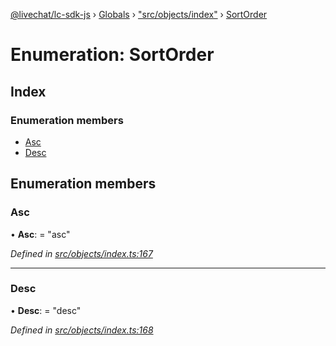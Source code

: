[@livechat/lc-sdk-js](../README.md) › [Globals](../globals.md) › ["src/objects/index"](../modules/_src_objects_index_.md) › [SortOrder](_src_objects_index_.sortorder.md)

# Enumeration: SortOrder

## Index

### Enumeration members

* [Asc](_src_objects_index_.sortorder.md#asc)
* [Desc](_src_objects_index_.sortorder.md#desc)

## Enumeration members

###  Asc

• **Asc**: = "asc"

*Defined in [src/objects/index.ts:167](https://github.com/livechat/lc-sdk-js/blob/de56f05/src/objects/index.ts#L167)*

___

###  Desc

• **Desc**: = "desc"

*Defined in [src/objects/index.ts:168](https://github.com/livechat/lc-sdk-js/blob/de56f05/src/objects/index.ts#L168)*
